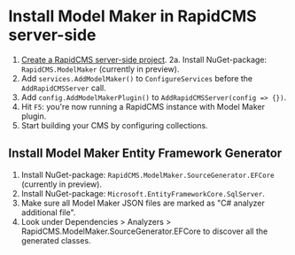 # Install Model Maker in RapidCMS server-side

1. [Create a RapidCMS server-side project](SETUP_SERVERSIDE.md).
2a. Install NuGet-package: `RapidCMS.ModelMaker` (currently in preview).
3. Add `services.AddModelMaker()` to `ConfigureServices` before the `AddRapidCMSServer` call.
4. Add `config.AddModelMakerPlugin()` to `AddRapidCMSServer(config => {})`.
5. Hit `F5`: you're now running a RapidCMS instance with Model Maker plugin. 
6. Start building your CMS by configuring collections.

## Install Model Maker Entity Framework Generator

1. Install NuGet-package: `RapidCMS.ModelMaker.SourceGenerator.EFCore` (currently in preview).
2. Install NuGet-package: `Microsoft.EntityFrameworkCore.SqlServer`.
3. Make sure all Model Maker JSON files are marked as "C# analyzer additional file".
4. Look under Dependencies > Analyzers > RapidCMS.ModelMaker.SourceGenerator.EFCore to discover all the generated classes.

